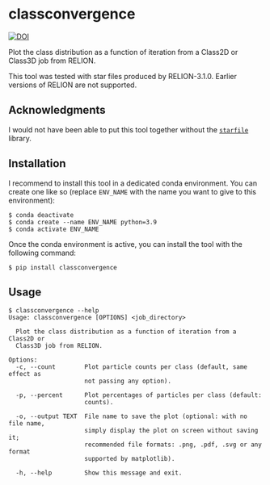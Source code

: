 # classconvergence

[![DOI](https://zenodo.org/badge/DOI/10.5281/zenodo.4732050)](https://doi.org/10.5281/zenodo.4732050)

Plot the class distribution as a function of iteration from a Class2D or Class3D
job from RELION.

This tool was tested with star files produced by RELION-3.1.0. Earlier versions
of RELION are not supported.

## Acknowledgments

I would not have been able to put this tool together without the
[`starfile`](https://github.com/alisterburt/starfile) library.

## Installation

I recommend to install this tool in a dedicated conda environment. You can
create one like so (replace `ENV_NAME` with the name you want to give to this
environment):

```
$ conda deactivate
$ conda create --name ENV_NAME python=3.9
$ conda activate ENV_NAME
```

Once the conda environment is active, you can install the tool with the
following command:

```
$ pip install classconvergence
```

## Usage

```
$ classconvergence --help
Usage: classconvergence [OPTIONS] <job_directory>

  Plot the class distribution as a function of iteration from a Class2D or
  Class3D job from RELION.

Options:
  -c, --count        Plot particle counts per class (default, same effect as
                     not passing any option).

  -p, --percent      Plot percentages of particles per class (default:
                     counts).

  -o, --output TEXT  File name to save the plot (optional: with no file name,
                     simply display the plot on screen without saving it;
                     recommended file formats: .png, .pdf, .svg or any format
                     supported by matplotlib).

  -h, --help         Show this message and exit.
```
